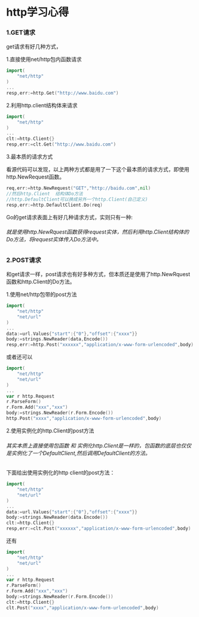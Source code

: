 # http学习心得

### 1.GET请求

get请求有好几种方式，

1.直接使用net/http包内函数请求

```go
import(
	"net/http"
)
...
resp,err:=http.Get("http://www.baidu.com")
```

2.利用http.client结构体来请求

```go
import(
	"net/http"
)
...
clt:=http.Client{}
resp,err:=clt.Get("http://www.baidu.com")
```

3.最本质的请求方式

看源代码可以发现，以上两种方式都是用了一下这个最本质的请求方式，即使用http.NewRequest函数。

```go
req,err:=http.NewRequest("GET","http://baidu.com",nil)
//然后http.Client  结构体Do方法
//http.DefaultClient可以换成另外一个http.Client(自己定义)
resp,err:=http.DefaultClient.Do(req)
```

Go的get请求表面上有好几种请求方式，实则只有一种:

######  就是使用http.NewRquest函数获得request实体，然后利用http.Client结构体的Do方法，将request实体传入Do方法中。

### 2.POST请求

和get请求一样，post请求也有好多种方式，但本质还是使用了http.NewRquest函数和http.Client的Do方法。

1.使用net/http包带的post方法

```go
import(
	"net/http"
  	"net/url"
)
...
data:=url.Values{"start":{"0"},"offset":{"xxxx"}}
body:=strings.NewReader(data,Encode())
resp,err:=http.Post("xxxxxx","application/x-www-form-urlencoded",body)
```

或者还可以

```go
import(
	"net/http"
  	"net/url"
)
...
var r http.Request
r.ParseForm()
r.Form.Add("xxx","xxx")
body:=strings.NewReader(r.Form.Encode())
http.Post("xxxx","application/x-www-form-urlencoded",body)
```

2.使用实例化的http.Client的post方法

###### 其实本质上直接使用包函数 和 实例化http.Client是一样的，包函数的底层也仅仅是实例化了一个DefaultClient,然后调用DefaultClient的方法。

下面给出使用实例化的http client的post方法：

```go
import(
	"net/http"
  	"net/url"
)
...
data:=url.Values{"start":{"0"},"offset":{"xxxx"}}
body:=strings.NewReader(data.Encode())
clt:=http.Client{}
resp,err:=clt.Post("xxxxxx","application/x-www-form-urlencoded",body)
```

还有

```go
import(
	"net/http"
  	"net/url"
)
...
var r http.Request
r.ParseForm()
r.Form.Add("xxx","xxx")
body:=strings.NewReader(r.Form.Encode())
clt:=http.Client{}
clt.Post("xxxx","application/x-www-form-urlencoded",body)
```

